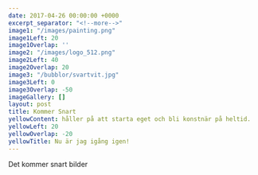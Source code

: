 ```yaml
---
date: 2017-04-26 00:00:00 +0000
excerpt_separator: "<!--more-->"
image1: "/images/painting.png"
image1Left: 20
image1Overlap: ''
image2: "/images/logo_512.png"
image2Left: 40
image2Overlap: 20
image3: "/bubblor/svartvit.jpg"
image3Left: 0
image3Overlap: -50
imageGallery: []
layout: post
title: Kommer Snart
yellowContent: håller på att starta eget och bli konstnär på heltid.
yellowLeft: 20
yellowOverlap: -20
yellowTitle: Nu är jag igång igen!
---
```

<!--more-->

Det kommer snart bilder